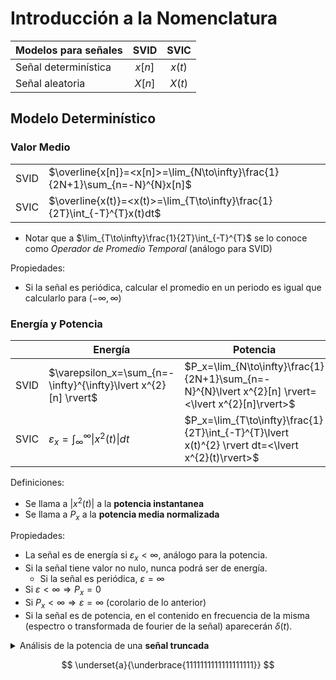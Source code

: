 # Introducción a la Nomenclatura

|Modelos para señales| SVID | SVIC |
|:-| :-: | :-: |
|Señal determinística| $x[n]$ | $x(t)$ |
|Señal aleatoria| $X[n]$ | $X(t)$ |

## Modelo Determinístico

### Valor Medio
| | |
|-|-|
|SVID|$\overline{x[n]}=<x[n]>=\lim_{N\to\infty}\frac{1}{2N+1}\sum_{n=-N}^{N}x[n]$|
|SVIC|$\overline{x(t)}=<x(t)>=\lim_{T\to\infty}\frac{1}{2T}\int_{-T}^{T}x(t)dt$|

* Notar que a $\lim_{T\to\infty}\frac{1}{2T}\int_{-T}^{T}$ se lo conoce como *Operador de Promedio Temporal* (análogo para SVID)

Propiedades:
* Si la señal es periódica, calcular el promedio en un periodo es igual que calcularlo para $(-\infty,\infty)$

### Energía y Potencia

||Energía|Potencia|
|-|-|-|
|SVID|$\varepsilon_x=\sum_{n=-\infty}^{\infty}\lvert x^{2}[n] \rvert$|$P_x=\lim_{N\to\infty}\frac{1}{2N+1}\sum_{n=-N}^{N}\lvert x^{2}[n] \rvert=<\lvert x^{2}[n]\rvert>$|
|SVIC|$\varepsilon_x=\int_{\infty}^{\infty}\lvert x^{2}(t) \rvert dt$|$P_x=\lim_{T\to\infty}\frac{1}{2T}\int_{-T}^{T}\lvert x(t)^{2} \rvert dt=<\lvert x^{2}(t)\rvert>$|

Definiciones:
* Se llama a $\lvert x^2(t) \rvert$ a la **potencia instantanea**
* Se llama a $P_x$ a la **potencia media normalizada**

Propiedades:
* La señal es de energía si $\varepsilon_x<\infty$, análogo para la potencia.
* Si la señal tiene valor no nulo, nunca podrá ser de energía.
  * Si la señal es periódica, $\varepsilon = \infty$
* Si $\varepsilon<\infty\Rightarrow P_x=0$
* Si $P_x<\infty\Rightarrow \varepsilon=\infty$ (corolario de lo anterior)
* Si la señal es de potencia, en el contenido en frecuencia de la misma (espectro o transformada de fourier de la señal) aparecerán $\delta(t)$.

<details><summary>Análisis de la potencia de una <b>señal truncada</b></summary>

<br>

Siendo $x_T(t)$ una señal *truncada* en el intervalo temporal $[-T,T]$, esta se encuentra definida por: 

$$ x_T(t) = x(t) ⊓(\frac{1}{2T}t) $$

* El cajón tiene soporte/largo $2T$.
* También es válido para SVID con sus correspondientes cambios en su definición.

| | |
|-|-|
|SVID| $$ P_x= \lim_{N\to\infty}\frac{1}{2N+1}\sum_{n=-\infty}^{\infty}\lvert x^{2}_N[n] \rvert=\lim_{N\to\infty}\frac{\varepsilon_{x_{N}}}{2N+1} $$ |
|SVIC| $$ P_x= \lim_{T\to\infty}\frac{1}{2T}\int_{-\infty}^{\infty}\lvert x^{2}_T(t) \rvert=\lim_{T\to\infty}\frac{\varepsilon_{x_{T}}}{2T} $$ |

</details>

<!-- TODO: hacer un summary de señales de potencias periódicas, ayudarse con el ejercicio P1-Ej. 1 a) I. -->

$$ \underset{a}{\underbrace{1111111111111111111}} $$